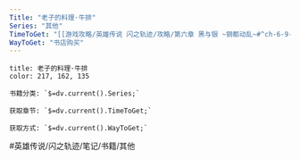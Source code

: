 ```yaml
---
Title: "老子的料理·牛排"
Series: "其他"
TimeToGet: "[[游戏攻略/英雄传说 闪之轨迹/攻略/第六章 黑与银 ~钢都动乱~#^ch-6-9-19-recipe-01|第六章9/19]]"
WayToGet: "书店购买"
---
```

```ad-note
title: 老子的料理·牛排
color: 217, 162, 135

书籍分类: `$=dv.current().Series;`

获取章节: `$=dv.current().TimeToGet;`

获取方式: `$=dv.current().WayToGet;`

```

#英雄传说/闪之轨迹/笔记/书籍/其他